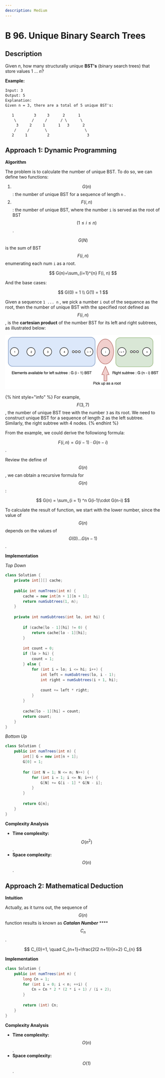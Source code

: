 ```yaml
---
description: Medium
---
```


# B 96. Unique Binary Search Trees

## Description

Given _n_, how many structurally unique **BST's** \(binary search trees\) that store values 1 ... _n_?

**Example:**

```text
Input: 3
Output: 5
Explanation:
Given n = 3, there are a total of 5 unique BST's:

   1         3     3      2      1
    \       /     /      / \      \
     3     2     1      1   3      2
    /     /       \                 \
   2     1         2                 3
```

## Approach 1: Dynamic Programming

**Algorithm**

The problem is to calculate the number of unique BST. To do so, we can define two functions:

1. $$G(n)$$: the number of unique BST for a sequence of length `n` .
2. $$F(i, n)$$: the number of unique BST, where the number `i` is served as the root of BST $$(1 \leq i\leq n)$$.

$$G(N)$$ is the sum of BST $$F(i, n)$$ enumerating each num `i` as a root.

$$
G(n)=\sum_{i=1}^{n} F(i, n)
$$

And the base cases:

$$
G(0) = 1 \\ G(1) = 1
$$

Given a sequence `1 ... n` , we pick a number `i` out of the sequence as the root, then the number of unique BST with the specified root defined as $$F(i, n)$$, is the **cartesian product** of the number BST for its left and right subtrees, as illustrated below:

![](../../../.gitbook/assets/image%20%28132%29.png)

{% hint style="info" %}
For example, $$F(3, 7)$$, the number of unique BST tree with the number `3` as its root. We need to construct unique BST for a sequence of length 2 as the left subtree. Similarly, the right subtree with 4 nodes.
{% endhint %}

From the example, we could derive the followiong formula:

$$F(i, n) = G(i - 1)\cdot G(n- i)$$.

Review the define of $$G(n)$$, we can obtain a recursive formula for $$G(n)$$:

$$
G(n) = \sum_{i = 1} ^n G(i-1)\cdot G(n-i)
$$

To calculate the result of function, we start with the lower number, since the value of $$G(n)$$ depends on the values of $$G(0) \dots G(n - 1)$$.

**Implementation**

_Top Down_

```java
class Solution {
    private int[][] cache;

    public int numTrees(int n) {
        cache = new int[n + 1][n + 1];
        return numSubtrees(1, n);
    }

    private int numSubtrees(int lo, int hi) {

        if (cache[lo - 1][hi] != 0) {
            return cache[lo - 1][hi];
        }

        int count = 0;
        if (lo > hi) {
            count = 1;
        } else {
            for (int i = lo; i <= hi; i++) {
                int left = numSubtrees(lo, i - 1);
                int right = numSubtrees(i + 1, hi);

                count += left * right;
            }
        }

        cache[lo - 1][hi] = count;
        return count;
    }
}
```

_Bottom Up_

```java
class Solution {
    public int numTrees(int n) {
        int[] G = new int[n + 1];
        G[0] = 1;

        for (int N = 1; N <= n; N++) {
            for (int i = 1; i <= N; i++) {
                G[N] += G[i - 1] * G[N - i];
            }
        }

        return G[n];
    }
}
```

**Complexity Analysis**

* **Time complexity:** $$O(n^2)$$.
* **Space complexity:** $$O(n)$$.

## Approach 2: Mathematical Deduction

**Intuition**

Actually, as it turns out, the sequence of $$G(n)$$ function results is known as _**Catalan Number**_ ****$$C_n$$.

$$
C_{0}=1, \quad C_{n+1}=\frac{2(2 n+1)}{n+2} C_{n}
$$

**Implementation**

```java
class Solution {
    public int numTrees(int n) {
        long Cn = 1;
        for (int i = 0; i < n; ++i) {
            Cn = Cn * 2 * (2 * i + 1) / (i + 2);
        }

        return (int) Cn;
    }
}
```

**Complexity Analysis**

* **Time complexity:** $$O(n)$$.
* **Space complexity:** $$O(1)$$.

